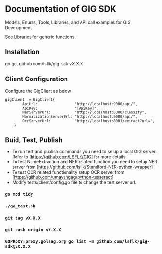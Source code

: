 # Documentation of GIG SDK
Models, Enums, Tools, Libraries, and API call examples for GIG Development

See [Libraries](libraries/README.md) for generic functions.

## Installation

go get github.com/lsflk/gig-sdk vX.X.X

## Client Configuration
Configure the GigClient as below

    gigClient := GigClient{
    		ApiUrl:                 "http://localhost:9000/api/",
    		ApiKey:                 "[ApiKey]",
    		NerServerUrl:           "http://localhost:8080/classify",
    		NormalizationServerUrl: "http://localhost:9000/api/",
    		OcrServerUrl:           "http://localhost:8081/extract?url=",
    	}

## Buid, Test, Publish

* To run test and publish commands you need to setup a local GIG server.
Refer to [https://github.com/LSFLK/GIG] for more details.
* To test NameExtraction and NER related function you need to setup NER server from [https://github.com/lsflk/Standford-NER-python-wrapper]
* To test OCR related functionality setup OCR server from [https://github.com/umayangag/python-tesseract]
* Modify tests/client/config.go file to change the test server url.

### `go mod tidy`
### `./go_test.sh`
### `git tag vX.X.X`
### `git push origin vX.X.X`
### `GOPROXY=proxy.golang.org go list -m github.com/lsflk/gig-sdk@vX.X.X`